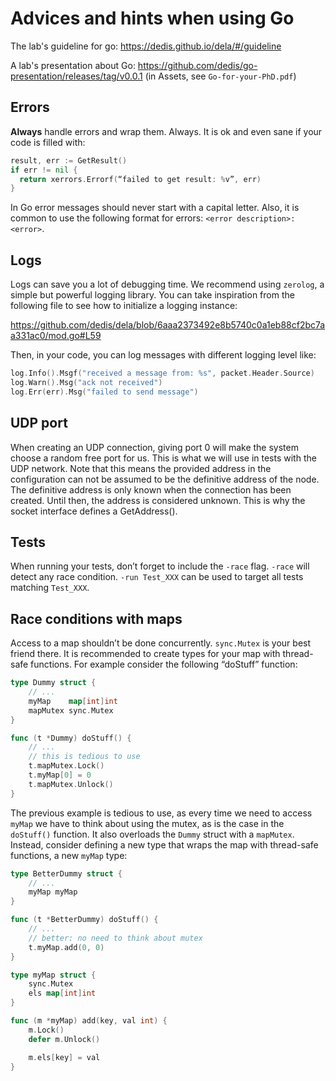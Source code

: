 # Advices and hints when using Go

The lab's guideline for go: https://dedis.github.io/dela/#/guideline

A lab's presentation about Go:
https://github.com/dedis/go-presentation/releases/tag/v0.0.1 (in Assets, see
`Go-for-your-PhD.pdf`)

## Errors

**Always** handle errors and wrap them. Always. It is ok and even sane if your
code is filled with:

```go
result, err := GetResult()
if err != nil {
  return xerrors.Errorf(“failed to get result: %v”, err)
}
```

In Go error messages should never start with a capital letter. Also, it is
common to use the following format for errors: `<error description>: <error>`.

## Logs

Logs can save you a lot of debugging time. We recommend using `zerolog`, a
simple but powerful logging library. You can take inspiration from the following
file to see how to initialize a logging instance:

https://github.com/dedis/dela/blob/6aaa2373492e8b5740c0a1eb88cf2bc7aa331ac0/mod.go#L59

Then, in your code, you can log messages with different logging level like:

```go
log.Info().Msgf("received a message from: %s", packet.Header.Source)
log.Warn().Msg("ack not received")
log.Err(err).Msg("failed to send message")
```

## UDP port

When creating an UDP connection, giving port 0 will make the system choose a
random free port for us. This is what we will use in tests with the UDP network.
Note that this means the provided address in the configuration can not be
assumed to be the definitive address of the node. The definitive address is only
known when the connection has been created. Until then, the address is
considered unknown. This is why the socket interface defines a GetAddress().

## Tests

When running your tests, don’t forget to include the `-race` flag. `-race` will
detect any race condition. `-run Test_XXX` can be used to target all tests
matching `Test_XXX`.

## Race conditions with maps

Access to a map shouldn’t be done concurrently. `sync.Mutex` is your best friend
there. It is recommended to create types for your map with thread-safe
functions. For example consider the following “doStuff” function:

```go
type Dummy struct {
    // ...
    myMap    map[int]int
    mapMutex sync.Mutex
}

func (t *Dummy) doStuff() {
    // ...
    // this is tedious to use
    t.mapMutex.Lock()
    t.myMap[0] = 0
    t.mapMutex.Unlock()
}
```

The previous example is tedious to use, as every time we need to access `myMap`
we have to think about using the mutex, as is the case in the `doStuff()`
function. It also overloads the `Dummy` struct with a `mapMutex`. Instead,
consider defining a new type that wraps the map with thread-safe functions, a
new `myMap` type: 

```go
type BetterDummy struct {
    // ...
    myMap myMap
}

func (t *BetterDummy) doStuff() {
    // ...
    // better: no need to think about mutex
    t.myMap.add(0, 0)
}

type myMap struct {
    sync.Mutex
    els map[int]int
}

func (m *myMap) add(key, val int) {
    m.Lock()
    defer m.Unlock()

    m.els[key] = val
} 
```
